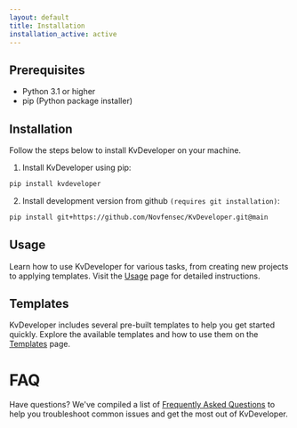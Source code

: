 ```yaml
---
layout: default
title: Installation
installation_active: active
---
```


## Prerequisites
- Python 3.1 or higher
- pip (Python package installer)


## Installation
Follow the steps below to install KvDeveloper on your machine.

1. Install KvDeveloper using pip:

```bash
pip install kvdeveloper
```

2. Install development version from github `(requires git installation)`:

```bash
pip install git+https://github.com/Novfensec/KvDeveloper.git@main
```


## Usage

Learn how to use KvDeveloper for various tasks, from creating new projects to applying templates. Visit the [Usage](usage.md) page for detailed instructions.


## Templates

KvDeveloper includes several pre-built templates to help you get started quickly. Explore the available templates and how to use them on the [Templates](templates.md) page.


# FAQ

Have questions? We've compiled a list of [Frequently Asked Questions](faqs.md) to help you troubleshoot common issues and get the most out of KvDeveloper.